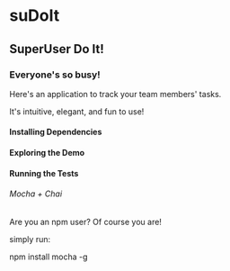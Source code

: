 # suDoIt

## SuperUser Do It!


### Everyone's so busy! 

Here's an application to track your team members' tasks.  

It's intuitive, elegant, and fun to use!



#### Installing Dependencies

#### Exploring the Demo



#### Running the Tests

###### Mocha + Chai

Are you an npm user? Of course you are!

simply run:

npm install mocha -g